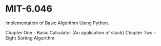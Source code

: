 # MIT-6.046
Implementation of Basic Algorithm Using Python.

Chapter One - Basic Calculator (An application of stack)
Chapter Two - Eight Sorting Algorithm
